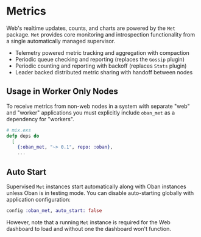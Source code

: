 # Metrics

Web's realtime updates, counts, and charts are powered by the `Met` package. `Met` provides
core monitoring and introspection functionality from a single automatically managed supervisor.

* Telemetry powered metric tracking and aggregation with compaction
* Periodic queue checking and reporting (replaces the `Gossip` plugin)
* Periodic counting and reporting with backoff (replaces `Stats` plugin)
* Leader backed distributed metric sharing with handoff between nodes

## Usage in Worker Only Nodes

To receive metrics from non-web nodes in a system with separate "web" and "worker" applications
you must explicitly include `oban_met` as a dependency for "workers".

```elixir
# mix.exs
defp deps do
  [
    {:oban_met, "~> 0.1", repo: :oban},
    ...
```

## Auto Start

Supervised `Met` instances start automatically along with Oban instances unless Oban is in
testing mode. You can disable auto-starting globally with application configuration:

```elixir
config :oban_met, auto_start: false
```

However, note that a running `Met` instance is required for the Web dashboard to load and without
one the dashboard won't function.
